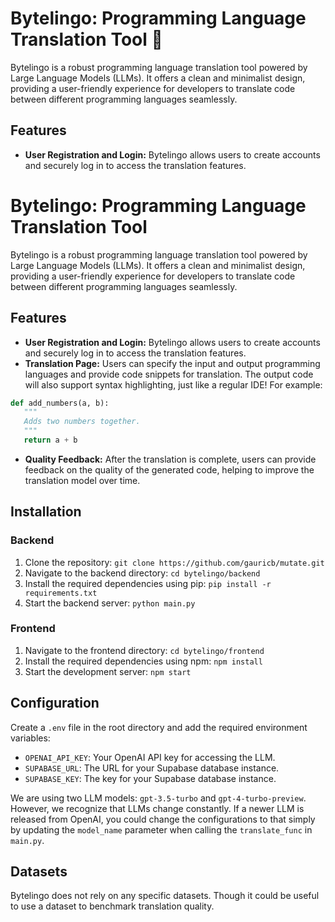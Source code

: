 # Bytelingo: Programming Language Translation Tool 🦜

Bytelingo is a robust programming language translation tool powered by Large Language Models (LLMs). It offers a clean and minimalist design, providing a user-friendly experience for developers to translate code between different programming languages seamlessly.

## Features

- **User Registration and Login:** Bytelingo allows users to create accounts and securely log in to access the translation features.

# Bytelingo: Programming Language Translation Tool

Bytelingo is a robust programming language translation tool powered by Large Language Models (LLMs). It offers a clean and minimalist design, providing a user-friendly experience for developers to translate code between different programming languages seamlessly.

## Features

- **User Registration and Login:** Bytelingo allows users to create accounts and securely log in to access the translation features.
- **Translation Page:** Users can specify the input and output programming languages and provide code snippets for translation. The output code will also support syntax highlighting, just like a regular IDE! For example:

```python
def add_numbers(a, b):
   """
   Adds two numbers together.
   """
   return a + b
```

- **Quality Feedback:** After the translation is complete, users can provide feedback on the quality of the generated code, helping to improve the translation model over time.

## Installation

### Backend

1. Clone the repository: `git clone https://github.com/gauricb/mutate.git`
2. Navigate to the backend directory: `cd bytelingo/backend`
3. Install the required dependencies using pip: `pip install -r requirements.txt`
4. Start the backend server: `python main.py`

### Frontend

1. Navigate to the frontend directory: `cd bytelingo/frontend`
2. Install the required dependencies using npm: `npm install`
3. Start the development server: `npm start`

## Configuration

Create a `.env` file in the root directory and add the required environment variables:

- `OPENAI_API_KEY`: Your OpenAI API key for accessing the LLM.
- `SUPABASE_URL`: The URL for your Supabase database instance.
- `SUPABASE_KEY`: The key for your Supabase database instance.

We are using two LLM models: `gpt-3.5-turbo` and `gpt-4-turbo-preview`. However, we recognize that LLMs change constantly. If a newer LLM is released from OpenAI, you could change the configurations to that simply by updating the `model_name` parameter when calling the `translate_func` in `main.py`.

## Datasets

Bytelingo does not rely on any specific datasets. Though it could be useful to use a dataset to benchmark translation quality.

```

```
